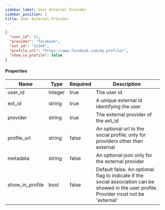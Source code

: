 ```yaml
---
sidebar_label: User External Provider
sidebar_position: 1
title: User External Provider
---
```


```json
{
  "user_id": 11,
  "provider": "facebook",
  "ext_id": "12345",
  "profile_url": "https://www.facebook.com/my_profile/",
  "show_in_profile": false
}

```

#### Properties

| Name            | Type    | Required | Description                                                                                                                              |
|-----------------|---------|----------|------------------------------------------------------------------------------------------------------------------------------------------|
| user_id         | integer | true     | The user id                                                                                                                              |
| ext_id          | string  | true     | A unique external id identifying the user                                                                                                |
| provider        | string  | true     | The external provider of the ext_id                                                                                                      |
| profile_url     | string  | false    | An optional url to the social profile; only for providers other than external                                                            |
| metadata        | string  | false    | An optional json only for the external provider                                                                                          |
| show_in_profile | bool    | false    | Default false. An optional flag to indicate if the social association can be showed in the user profile. Provider must not be 'external' |

